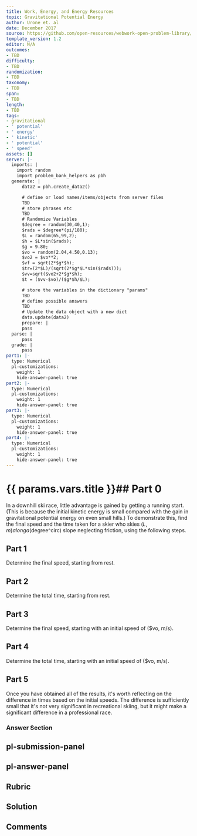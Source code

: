 ```yaml
---
title: Work, Energy, and Energy Resources
topic: Gravitational Potential Energy
author: Urone et. al
date: December 2017
source: https://github.com/open-resources/webwork-open-problem-library/tree/master/Contrib/BrockPhysics/College_Physics_Urone/7.Work_Energy_and_Energy_Resources/7-03.Gravitational_Potential_Energy/NU_U17_07_03_006.pg
template_version: 1.2
editor: N/A
outcomes:
- TBD
difficulty:
- TBD
randomization:
- TBD
taxonomy:
- TBD
span:
- TBD
length:
- TBD
tags:
- gravitational
- ' potential'
- ' energy'
- ' kinetic'
- ' potential'
- ' speed'
assets: []
server: |-
  imports: |
    import random
    import problem_bank_helpers as pbh
  generate: |
      data2 = pbh.create_data2()

      # define or load names/items/objects from server files
      TBD
      # store phrases etc
      TBD
      # Randomize Variables
      $degree = random(30,40,1);
      $rads = $degree*(pi/180);
      $L = random(65,99,2);
      $h = $L*sin($rads);
      $g = 9.80;
      $vo = random(2.04,4.50,0.13);
      $vo2 = $vo**2;
      $vf = sqrt(2*$g*$h);
      $tr=(2*$L)/(sqrt(2*$g*$L*sin($rads)));
      $vv=sqrt($vo2+2*$g*$h);
      $t = ($vv-$vo)/($g*$h/$L);

      # store the variables in the dictionary "params"
      TBD
      # define possible answers
      TBD
      # Update the data object with a new dict
      data.update(data2)
      prepare: |
      pass
  parse: |
      pass
  grade: |
      pass
part1: |-
  type: Numerical
  pl-customizations:
    weight: 1
    hide-answer-panel: true
part2: |-
  type: Numerical
  pl-customizations:
    weight: 1
    hide-answer-panel: true
part3: |-
  type: Numerical
  pl-customizations:
    weight: 1
    hide-answer-panel: true
part4: |-
  type: Numerical
  pl-customizations:
    weight: 1
    hide-answer-panel: true
---
```


# {{ params.vars.title }}## Part 0 
In a downhill ski race, little advantage is gained by getting a running start. (This is because the initial kinetic energy is small compared with the gain in gravitational potential energy on even small hills.) To demonstrate this, find the final speed and the time taken for a skier who skies ($L, m) along a ($degree^circ) slope neglecting friction, using the following steps. 
## Part 1 
Determine the final speed, starting from rest. 
## Part 2 
Determine the total time, starting from rest. 
## Part 3 
Determine the final speed, starting with an initial speed of ($vo, m/s). 
## Part 4 
Determine the total time, starting with an initial speed of ($vo, m/s). 
## Part 5 
Once you have obtained all of the results, it's worth reflecting on the difference in times based on the initial speeds. The difference is sufficiently small that it's not very significant in recreational skiing, but it might make a significant difference in a professional race. 


### Answer Section 


## pl-submission-panel 


## pl-answer-panel 


## Rubric 


## Solution 


## Comments 



